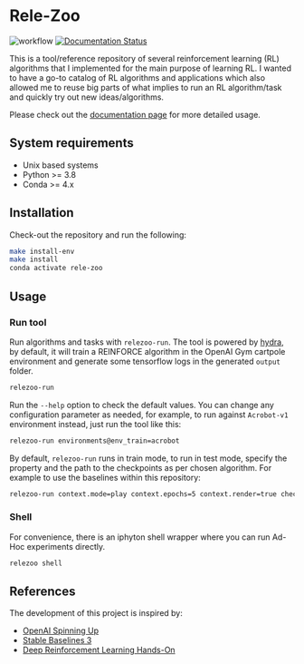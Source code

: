 # Rele-Zoo
![workflow](https://github.com/Ohtar10/rele-zoo/actions/workflows/main.yml/badge.svg)
[![Documentation Status](https://readthedocs.org/projects/rele-zoo/badge/?version=latest)](https://rele-zoo.readthedocs.io/en/latest/?badge=latest)

This is a tool/reference repository of several reinforcement learning (RL) algorithms that I implemented for 
the main purpose of learning RL. I wanted to have a go-to catalog of RL algorithms and applications which also
allowed me to reuse big parts of what implies to run an RL algorithm/task and quickly try out new ideas/algorithms.

Please check out the [documentation page](https://rele-zoo.readthedocs.io/en/latest/?badge=latest) for more detailed usage.

## System requirements
* Unix based systems
* Python >= 3.8
* Conda >= 4.x

## Installation
Check-out the repository and run the following:
```bash
make install-env
make install
conda activate rele-zoo
```

## Usage
### Run tool
Run algorithms and tasks with `relezoo-run`. The tool is powered by [hydra](https://hydra.cc/), 
by default, it will train a REINFORCE algorithm in the OpenAI Gym cartpole environment and generate 
some tensorflow logs in the generated `output` folder.

```bash
relezoo-run
```

Run the `--help` option to check the default values. You can change any configuration parameter as needed, for example, 
to run against `Acrobot-v1` environment instead, just run the tool like this:

```bash
relezoo-run environments@env_train=acrobot
```
By default, `relezoo-run` runs in train mode, to run in test mode, specify the property and the path to the checkpoints
as per chosen algorithm. For example to use the baselines within this repository:

```bash
relezoo-run context.mode=play context.epochs=5 context.render=true checkpoints=baselines/reinforce/cartpole/
```

### Shell
For convenience, there is an iphyton shell wrapper where you can run Ad-Hoc experiments directly.
```bash
relezoo shell
```

## References
The development of this project is inspired by:
- [OpenAI Spinning Up](https://spinningup.openai.com/en/latest/user/introduction.html)
- [Stable Baselines 3](https://github.com/DLR-RM/stable-baselines3)
- [Deep Reinforcement Learning Hands-On](https://github.com/PacktPublishing/Deep-Reinforcement-Learning-Hands-On)